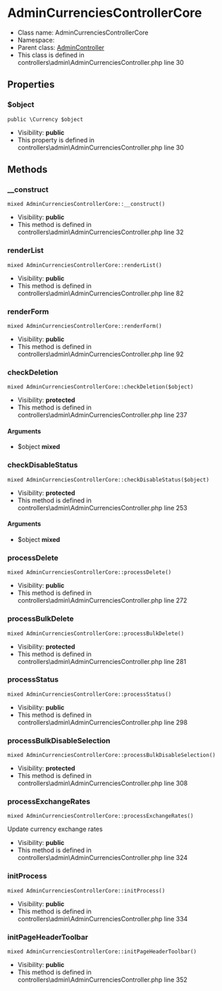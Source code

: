 AdminCurrenciesControllerCore
===============






* Class name: AdminCurrenciesControllerCore
* Namespace: 
* Parent class: [AdminController](AdminControllerCore)
* This class is defined in controllers\admin\AdminCurrenciesController.php line 30





Properties
----------


### $object

    public \Currency $object





* Visibility: **public**
* This property is defined in controllers\admin\AdminCurrenciesController.php line 30


Methods
-------


### __construct

    mixed AdminCurrenciesControllerCore::__construct()





* Visibility: **public**
* This method is defined in controllers\admin\AdminCurrenciesController.php line 32




### renderList

    mixed AdminCurrenciesControllerCore::renderList()





* Visibility: **public**
* This method is defined in controllers\admin\AdminCurrenciesController.php line 82




### renderForm

    mixed AdminCurrenciesControllerCore::renderForm()





* Visibility: **public**
* This method is defined in controllers\admin\AdminCurrenciesController.php line 92




### checkDeletion

    mixed AdminCurrenciesControllerCore::checkDeletion($object)





* Visibility: **protected**
* This method is defined in controllers\admin\AdminCurrenciesController.php line 237


#### Arguments
* $object **mixed**



### checkDisableStatus

    mixed AdminCurrenciesControllerCore::checkDisableStatus($object)





* Visibility: **protected**
* This method is defined in controllers\admin\AdminCurrenciesController.php line 253


#### Arguments
* $object **mixed**



### processDelete

    mixed AdminCurrenciesControllerCore::processDelete()





* Visibility: **public**
* This method is defined in controllers\admin\AdminCurrenciesController.php line 272




### processBulkDelete

    mixed AdminCurrenciesControllerCore::processBulkDelete()





* Visibility: **protected**
* This method is defined in controllers\admin\AdminCurrenciesController.php line 281




### processStatus

    mixed AdminCurrenciesControllerCore::processStatus()





* Visibility: **public**
* This method is defined in controllers\admin\AdminCurrenciesController.php line 298




### processBulkDisableSelection

    mixed AdminCurrenciesControllerCore::processBulkDisableSelection()





* Visibility: **protected**
* This method is defined in controllers\admin\AdminCurrenciesController.php line 308




### processExchangeRates

    mixed AdminCurrenciesControllerCore::processExchangeRates()

Update currency exchange rates



* Visibility: **public**
* This method is defined in controllers\admin\AdminCurrenciesController.php line 324




### initProcess

    mixed AdminCurrenciesControllerCore::initProcess()





* Visibility: **public**
* This method is defined in controllers\admin\AdminCurrenciesController.php line 334




### initPageHeaderToolbar

    mixed AdminCurrenciesControllerCore::initPageHeaderToolbar()





* Visibility: **public**
* This method is defined in controllers\admin\AdminCurrenciesController.php line 352



